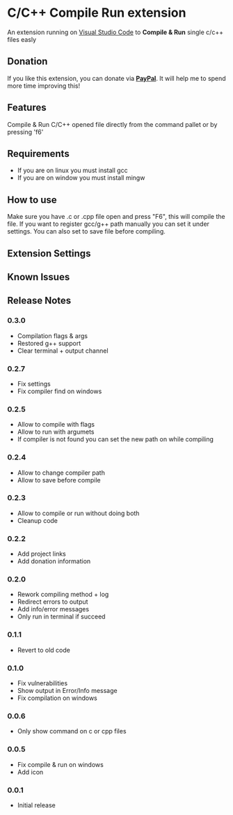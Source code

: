 # C/C++ Compile Run extension

An extension running on [Visual Studio Code](https://code.visualstudio.com) to **Compile & Run** single c/c++ files easly

## Donation

If you like this extension, you can donate via **[PayPal](https://www.paypal.me/danielpinto8zz6)**. It will help me to spend more time improving this!

## Features

Compile & Run C/C++ opened file directly from the command pallet or by pressing 'f6'

## Requirements

* If you are on linux you must install gcc
* If you are on window you must install mingw

## How to use
Make sure you have .c or .cpp file open and press "F6", this will compile the file.
If you want to register gcc/g++ path manually you can set it under settings.
You can also set to save file before compiling.

## Extension Settings

## Known Issues

## Release Notes

### 0.3.0
- Compilation flags & args
- Restored g++ support
- Clear terminal + output channel

### 0.2.7
- Fix settings
- Fix compiler find on windows

### 0.2.5
- Allow to compile with flags
- Allow to run with argumets
- If compiler is not found you can set the new path on while compiling

### 0.2.4
- Allow to change compiler path
- Allow to save before compile

### 0.2.3
- Allow to compile or run without doing both
- Cleanup code

### 0.2.2
- Add project links
- Add donation information

### 0.2.0
- Rework compiling method + log
- Redirect errors to output
- Add info/error messages
- Only run in terminal if succeed

### 0.1.1
- Revert to old code

### 0.1.0
- Fix vulnerabilities
- Show output in Error/Info message
- Fix compilation on windows

### 0.0.6
- Only show command on c or cpp files

### 0.0.5
- Fix compile & run on windows
- Add icon

### 0.0.1

- Initial release
